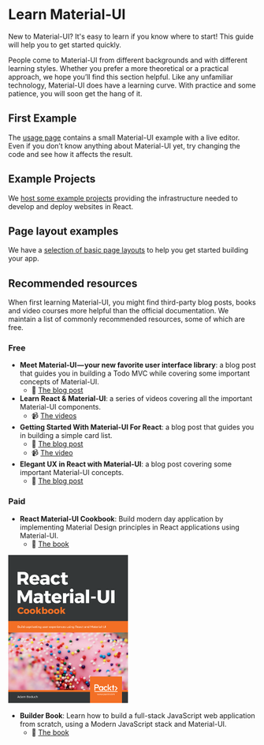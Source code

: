 # Learn Material-UI

<p class="description">New to Material-UI? It's easy to learn if you know where to start! This guide will help you to get started quickly.</p>

People come to Material-UI from different backgrounds and with different learning styles. Whether you prefer a more theoretical or a practical approach, we hope you’ll find this section helpful.
Like any unfamiliar technology, Material-UI does have a learning curve. With practice and some patience, you will soon get the hang of it.

## First Example

The [usage page](/getting-started/usage/#quick-start) contains a small Material-UI example with a live editor.
Even if you don’t know anything about Material-UI yet, try changing the code and see how it affects the result.

## Example Projects

We [host some example projects](/getting-started/example-projects/) providing the infrastructure needed to develop and deploy websites in React.

## Page layout examples

We have a [selection of basic page layouts](/getting-started/page-layout-examples/) to help you get started building your app.

## Recommended resources

When first learning Material-UI, you might find third-party blog posts, books and video courses more helpful than the official documentation.
We maintain a list of commonly recommended resources, some of which are free.

### Free

- **Meet Material-UI — your new favorite user interface library**: a blog post that guides you in building a Todo MVC while covering some important concepts of Material-UI.
  - 📝 [The blog post](https://medium.freecodecamp.org/meet-your-material-ui-your-new-favorite-user-interface-library-6349a1c88a8c)
- **Learn React & Material-UI**: a series of videos covering all the important Material-UI components.
  - 📹 [The videos](https://www.youtube.com/watch?v=xm4LX5fJKZ8&list=PLcCp4mjO-z98WAu4sd0eVha1g-NMfzHZk)
- **Getting Started With Material-UI For React**: a blog post that guides you in building a simple card list.
  - 📝 [The blog post](https://medium.com/codingthesmartway-com-blog/getting-started-with-material-ui-for-react-material-design-for-react-364b2688b555)
  - 📹 [The video](https://www.youtube.com/watch?v=PWadEeOuv5o)
- **Elegant UX in React with Material-UI**: a blog post covering some important Material-UI concepts.
  - 📝 [The blog post](https://alligator.io/react/material-ui/)

### Paid

- **React Material-UI Cookbook**: Build modern day application by implementing Material Design principles in React applications using Material-UI.
  - 📘 [The book](https://www.amazon.com/gp/product/1789615224/ref=as_li_tl?ie=UTF8&camp=1789&creative=9325&creativeASIN=1789615224&linkCode=as2&tag=oliviertassin-20&linkId=79aec1cb9db829135838614ac1953380)

[![cookbook](/static/blog/material-ui-v4-is-out/cookbook.png)](https://www.amazon.com/gp/product/1789615224/ref=as_li_tl?ie=UTF8&camp=1789&creative=9325&creativeASIN=1789615224&linkCode=as2&tag=oliviertassin-20&linkId=79aec1cb9db829135838614ac1953380)

- **Builder Book**: Learn how to build a full-stack JavaScript web application from scratch, using a Modern JavaScript stack and Material-UI.
  - 📘 [The book](https://builderbook.org/book)
